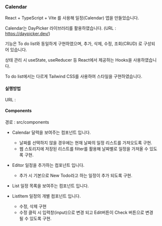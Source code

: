 ### Calendar 

React + TypeScript + Vite 를 사용해 일정(Calendar) 앱을 만들었습니다.

Calendar는 DayPicker 라이브러리를 활용하였습니다. (URL : https://daypicker.dev/)

기능은 To do list와 동일하게 구현하였으며, 추가, 삭제, 수정, 조회(CRUD) 로 구성되어 있습니다.

상태 관리 시 useState, useReducer 등 React에서 제공하는 Hooks을 사용하였습니다.

To do list에서는 다르게 Tailwind CSS를 사용하여 스타일을 구현하였습니다.

#### 실행방법
URL : 

#### Components
경로 : src/components

- Calendar
    달력을 보여주는 컴포넌트 입니다.
    - 날짜를 선택하지 않을 경우에는 현재 날짜의 일정 리스트를 가져오도록 구현.
    - 웹 스토리지에 저장된 리스트를 filter를 활용해 날짜별로 일정을 가져올 수 있도록 구현.

- Editor
    일정을 추가하는 컴포넌트 입니다.
    - 추가 시 기본으로 New Todo라고 하는 일정이 추가 되도록 구현.

- List
    일정 목록을 보여주는 컴포넌트 입니다.

- ListItem
    일정의 개별 컴포넌트 입니다.
    - 수정, 삭제 구현
    - 수정 클릭 시 입력창(input)으로 변경 되고 Edit버튼이 Check 버튼으로 변경 될 수 있도록 구현.